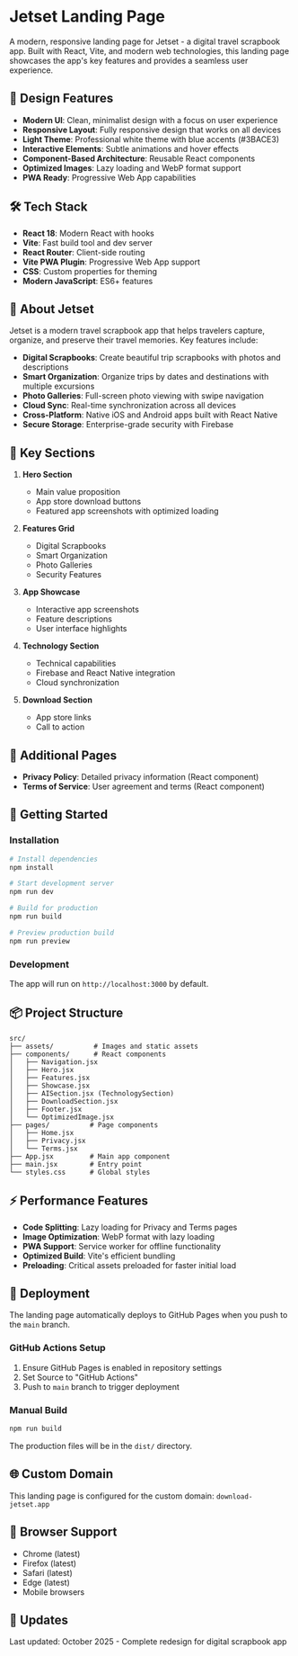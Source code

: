 # Jetset Landing Page

A modern, responsive landing page for Jetset - a digital travel scrapbook app. Built with React, Vite, and modern web technologies, this landing page showcases the app's key features and provides a seamless user experience.

## 🎨 Design Features

- **Modern UI**: Clean, minimalist design with a focus on user experience
- **Responsive Layout**: Fully responsive design that works on all devices
- **Light Theme**: Professional white theme with blue accents (#3BACE3)
- **Interactive Elements**: Subtle animations and hover effects
- **Component-Based Architecture**: Reusable React components
- **Optimized Images**: Lazy loading and WebP format support
- **PWA Ready**: Progressive Web App capabilities

## 🛠️ Tech Stack

- **React 18**: Modern React with hooks
- **Vite**: Fast build tool and dev server
- **React Router**: Client-side routing
- **Vite PWA Plugin**: Progressive Web App support
- **CSS**: Custom properties for theming
- **Modern JavaScript**: ES6+ features

## 📱 About Jetset

Jetset is a modern travel scrapbook app that helps travelers capture, organize, and preserve their travel memories. Key features include:

- **Digital Scrapbooks**: Create beautiful trip scrapbooks with photos and descriptions
- **Smart Organization**: Organize trips by dates and destinations with multiple excursions
- **Photo Galleries**: Full-screen photo viewing with swipe navigation
- **Cloud Sync**: Real-time synchronization across all devices
- **Cross-Platform**: Native iOS and Android apps built with React Native
- **Secure Storage**: Enterprise-grade security with Firebase

## 📱 Key Sections

1. **Hero Section**

   - Main value proposition
   - App store download buttons
   - Featured app screenshots with optimized loading

2. **Features Grid**

   - Digital Scrapbooks
   - Smart Organization
   - Photo Galleries
   - Security Features

3. **App Showcase**

   - Interactive app screenshots
   - Feature descriptions
   - User interface highlights

4. **Technology Section**

   - Technical capabilities
   - Firebase and React Native integration
   - Cloud synchronization

5. **Download Section**
   - App store links
   - Call to action

## 📄 Additional Pages

- **Privacy Policy**: Detailed privacy information (React component)
- **Terms of Service**: User agreement and terms (React component)

## 🚀 Getting Started

### Installation

```bash
# Install dependencies
npm install

# Start development server
npm run dev

# Build for production
npm run build

# Preview production build
npm run preview
```

### Development

The app will run on `http://localhost:3000` by default.

## 📦 Project Structure

```
src/
├── assets/          # Images and static assets
├── components/      # React components
│   ├── Navigation.jsx
│   ├── Hero.jsx
│   ├── Features.jsx
│   ├── Showcase.jsx
│   ├── AISection.jsx (TechnologySection)
│   ├── DownloadSection.jsx
│   ├── Footer.jsx
│   └── OptimizedImage.jsx
├── pages/          # Page components
│   ├── Home.jsx
│   ├── Privacy.jsx
│   └── Terms.jsx
├── App.jsx         # Main app component
├── main.jsx        # Entry point
└── styles.css      # Global styles
```

## ⚡ Performance Features

- **Code Splitting**: Lazy loading for Privacy and Terms pages
- **Image Optimization**: WebP format with lazy loading
- **PWA Support**: Service worker for offline functionality
- **Optimized Build**: Vite's efficient bundling
- **Preloading**: Critical assets preloaded for faster initial load

## 🚀 Deployment

The landing page automatically deploys to GitHub Pages when you push to the `main` branch.

### GitHub Actions Setup

1. Ensure GitHub Pages is enabled in repository settings
2. Set Source to "GitHub Actions"
3. Push to `main` branch to trigger deployment

### Manual Build

```bash
npm run build
```

The production files will be in the `dist/` directory.

## 🌐 Custom Domain

This landing page is configured for the custom domain: `download-jetset.app`

## 📱 Browser Support

- Chrome (latest)
- Firefox (latest)
- Safari (latest)
- Edge (latest)
- Mobile browsers

## 🔄 Updates

Last updated: October 2025 - Complete redesign for digital scrapbook app
